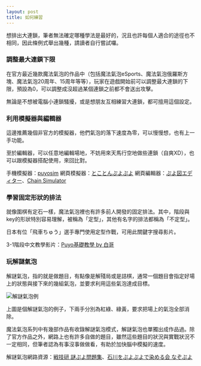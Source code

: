 ```yaml
---
layout: post
title: 如何練習
---
```


想排出大連鎖，筆者無法確定哪種學法是最好的，況且也許每個人適合的途徑也不相同，因此條例式舉出幾種，請讀者自行嘗試囉。

### 調整最大連鎖下限

在官方最近幾款魔法氣泡的作品中（包括魔法氣泡eSports、魔法氣泡俄羅斯方塊、魔法氣泡20周年、15周年等等），玩家在遊戲開始前可以調整最大連鎖的下限，預設為0，可以調整成沒超過某個連鎖之前都不會送出攻擊。

無論是不想被電腦小連鎖騷擾，或是想朋友互相練習大連鎖，都可擅用這個設定。

### 利用模擬器與編輯器

這邊推薦幾個非官方的模擬器，他們氣泡的落下速度為零，可以慢慢想，也有上一手功能。

至於編輯器，可以任意地編輯場地，不妨用來天馬行空地做些連鎖（自爽XD），也可以跟模擬器搭配使用，來回比對。

手機模擬器：[puyosim](https://puyos.im/)
網頁模擬器：[とことんぷよぷよ](http://1st.geocities.jp/mattulwan/puyo_simulator/tokopuyo.html)
網頁編輯器：[ぷよ図エディター](http://1st.geocities.jp/mattulwan/puyo_simulator/index.html?a78)、[Chain Simulator](https://puyonexus.com/chainsim/)

### 學習固定形狀的排法

就像圍棋有定石一樣，魔法氣泡裡也有許多前人開發的固定排法。其中，階段與key的形狀特別容易理解，被稱為「定型」，其他有名字的排法都稱為「不定型」。

日本有位「飛車ちゅう」選手專門使用定型作戰，可用此關鍵字搜尋影片。

3-1階段中文教學影片：[Puyo基礎教學 by 白哥](https://www.youtube.com/watch?v=Cso12CkyWLA)

### 玩解謎氣泡

解謎氣泡，指的就是做題目，有點像是解殘局或是詰棋，通常一個題目會指定好場上的狀態與接下來的幾組氣泡，並要求利用這些氣泡達成目標。

![解謎氣泡例](https://i.imgur.com/I0btBu0.jpg)

上圖是個解謎氣泡的例子，下兩手分別為紅綠、綠黃，要求把場上的氣泡全部消除。

魔法氣泡系列中有幾部作品有收錄解謎氣泡模式，解謎氣泡也單獨出成作品過。除了官方作品之外，網路上也有許多自做的題目，雖然這些題目的狀況與實戰狀況不一定相同，但筆者認為有事沒事做做看，有助於加快腦中模擬的速度。

解謎氣泡網路資源：[戦技研 謎ぷよ問題集](http://sengiken.web.fc2.com/nazopuyo.html)、[石川をぷよぷよで染める会 なぞぷよ](http://www.spacelan.ne.jp/~shiroma/ips/nazo/)
